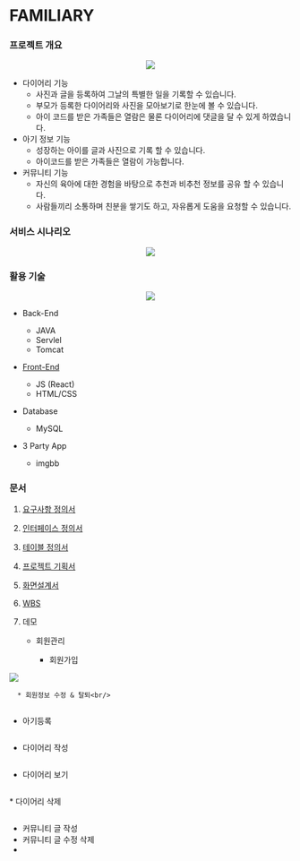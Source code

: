 # FAMILIARY

### 프로젝트 개요
<p align="center">
  <img src="https://github.com/iconew123/familiary-server/assets/163233482/51f137e0-d89f-484e-b887-d7ef9c6838a5">
</p>


* 다이어리 기능
  * 사진과 글을 등록하여 그날의 특별한 일을 기록할 수 있습니다.
  * 부모가 등록한 다이어리와 사진을 모아보기로 한눈에 볼 수 있습니다.
  * 아이 코드를 받은 가족들은 열람은 물론 다이어리에 댓글을 달 수 있게 하였습니다.
* 아기 정보 기능
  * 성장하는 아이를 글과 사진으로 기록 할 수 있습니다.
  * 아이코드를 받은 가족들은 열람이 가능합니다.  
* 커뮤니티 기능
  * 자신의 육아에 대한 경험을 바탕으로 추천과 비추천 정보를 공유 할 수 있습니다.
  * 사람들끼리 소통하며 친분을 쌓기도 하고, 자유롭게 도움을 요청할 수 있습니다.

### 서비스 시나리오
<p align="center">
  <img src="https://github.com/iconew123/familiary-server/assets/163233482/8af92b4c-9cc4-439d-ba7f-7e4ee0aab9ed">
</p>


### 활용 기술
<p align="center">
  <img src="https://github.com/iconew123/familiary-server/assets/163233482/41ededa2-1887-4747-ac86-80bdaf84d281">
</p>

* Back-End
  *  JAVA
  *  Servlel
  *  Tomcat
* [Front-End](https://github.com/iconew123/familiary.git)
  * JS (React)
  * HTML/CSS
* Database
  * MySQL

* 3 Party App
  * imgbb


### 문서
1. [요구사항 정의서](https://docs.google.com/spreadsheets/d/1rbcw7myThzqLoL2FxhxpT_1o7t-XeOQS_jAKuTZBYmY/edit?usp=drive_link)
2. [인터페이스 정의서](https://docs.google.com/spreadsheets/d/1LbNl-WeZ9B9Y3sj1i3FLD27nFV7FWz2WmgviOELu5-8/edit?usp=drive_link)
3. [테이블 정의서](https://docs.google.com/spreadsheets/d/1JYVlx6xnDEShnV2gC2NdtsCRumgcWUS1kBApFnKXUSc/edit?usp=drive_link)
4. [프로젝트 기획서](https://drive.google.com/file/d/10bvzlfkyeM6y1bJCUw26Z2F1ZyjxQp8o/view?usp=drive_link
)
5. [화면설계서](https://drive.google.com/file/d/1E_uTQvctvmOBdXes3DbKaJ13d_8YqUut/view?usp=drive_link)
6. [WBS](https://docs.google.com/spreadsheets/d/128qu0fl6bdxIbF27ZLxJ9pl_UIwAxATd7azqcxNJEhE/edit?usp=drive_link)

7. 데모
   * 회원관리
      
      * 회원가입<br/>
   <p align="center">
  <img src="https://github.com/iconew123/familiary-server/assets/163233482/d9899d35-a681-4fae-886d-97b52f1a1969">
</p>

      * 회원정보 수정 & 탈퇴<br/>
   <p align="center">
  <img src="">
</p>



   * 아기등록<br/>
 <p align="center">
  <img src="">
</p>
  
  * 다이어리 작성<br/>
 <p align="center">
  <img src="">
</p>

   * 다이어리 보기<br/>
 <p align="center">
  <img src="">
</p>
   * 다이어리 삭제  <br/>
 <p align="center">
  <img src="">
</p>

  * 커뮤니티 글 작성 
  * 커뮤니티 글 수정 삭제
  * 


